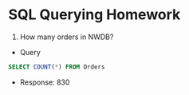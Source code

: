 # SQL Querying Homework
1.  How many orders in NWDB?
* Query
```sql
SELECT COUNT(*) FROM Orders
```
* Response: 830

